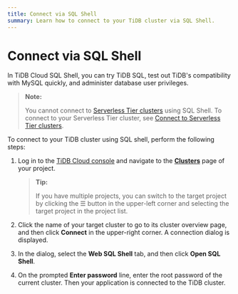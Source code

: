 ```yaml
---
title: Connect via SQL Shell
summary: Learn how to connect to your TiDB cluster via SQL Shell.
---
```


# Connect via SQL Shell

In TiDB Cloud SQL Shell, you can try TiDB SQL, test out TiDB's compatibility with MySQL quickly, and administer database user privileges.

> **Note:**
>
> You cannot connect to [Serverless Tier clusters](/tidb-cloud/select-cluster-tier.md#serverless-tier-beta) using SQL Shell. To connect to your Serverless Tier cluster, see [Connect to Serverless Tier clusters](/tidb-cloud/connect-to-tidb-cluster.md#serverless-tier).

To connect to your TiDB cluster using SQL shell, perform the following steps:

1. Log in to the [TiDB Cloud console](https://tidbcloud.com/) and navigate to the [**Clusters**](https://tidbcloud.com/console/clusters) page of your project.

    > **Tip:**
    >
    > If you have multiple projects, you can switch to the target project by clicking the ☰ button in the upper-left corner and selecting the target project in the project list.

2. Click the name of your target cluster to go to its cluster overview page, and then click **Connect** in the upper-right corner. A connection dialog is displayed.

3. In the dialog, select the **Web SQL Shell** tab, and then click **Open SQL Shell**.

4. On the prompted **Enter password** line, enter the root password of the current cluster. Then your application is connected to the TiDB cluster.